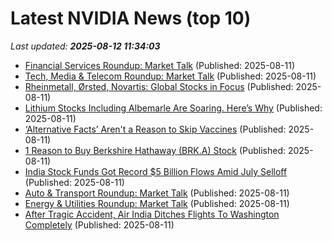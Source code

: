 # Latest NVIDIA News (top 10)
_Last updated: **2025-08-12 11:34:03**_

- [Financial Services Roundup: Market Talk](https://biztoc.com/x/4ce9d4e4968bc291) (Published: 2025-08-11)
- [Tech, Media & Telecom Roundup: Market Talk](https://biztoc.com/x/c1068487e4cb6c89) (Published: 2025-08-11)
- [Rheinmetall, Ørsted, Novartis: Global Stocks in Focus](https://biztoc.com/x/471e5c5987516cfb) (Published: 2025-08-11)
- [Lithium Stocks Including Albemarle Are Soaring. Here’s Why](https://biztoc.com/x/2bc7d7f08b58d0a7) (Published: 2025-08-11)
- [‘Alternative Facts’ Aren't a Reason to Skip Vaccines](https://biztoc.com/x/adaf0d9e8c2f903d) (Published: 2025-08-11)
- [1 Reason to Buy Berkshire Hathaway (BRK.A) Stock](https://biztoc.com/x/6e5391e6281582aa) (Published: 2025-08-11)
- [India Stock Funds Got Record $5 Billion Flows Amid July Selloff](https://biztoc.com/x/dab3232574b6f9b7) (Published: 2025-08-11)
- [Auto & Transport Roundup: Market Talk](https://biztoc.com/x/f998c89dbee18401) (Published: 2025-08-11)
- [Energy & Utilities Roundup: Market Talk](https://biztoc.com/x/2d245517451a548f) (Published: 2025-08-11)
- [After Tragic Accident, Air India Ditches Flights To Washington Completely](https://biztoc.com/x/56320a4559d3da9d) (Published: 2025-08-11)
